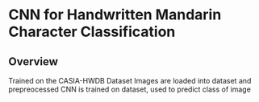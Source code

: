# CNN for Handwritten Mandarin Character Classification

## Overview
Trained on the CASIA-HWDB Dataset
Images are loaded into dataset and prepreocessed
CNN is trained on dataset, used to predict class of image
